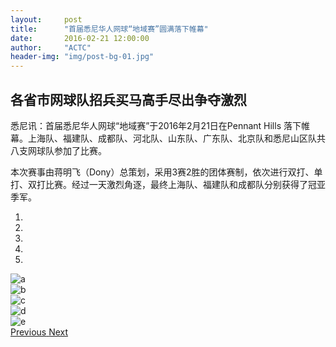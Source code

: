```yaml
---
layout:     post
title:      "首届悉尼华人网球“地域赛”圆满落下帷幕"
date:       2016-02-21 12:00:00
author:     "ACTC"
header-img: "img/post-bg-01.jpg"
---
```


<!-- <h2>首届悉尼华人网球“地域赛”圆满落下帷幕</h2> -->
<h2>各省市网球队招兵买马高手尽出争夺激烈</h2>
<p>悉尼讯：首届悉尼华人网球“地域赛”于2016年2月21日在Pennant Hills 落下帷幕。上海队、福建队、成都队、河北队、山东队、广东队、北京队和悉尼山区队共八支网球队参加了比赛。</p>
<p>本次赛事由蒋明飞（Dony）总策划，采用3赛2胜的团体赛制，依次进行双打、单打、双打比赛。经过一天激烈角逐，最终上海队、福建队和成都队分别获得了冠亚季军。</p>

<div class="row text-center">
    <div class="col-xs-12 col-sm-12 col-md-10 col-md-offset-1 col-lg-10 col-lg-offset-1">
        <div id="carousel-example-generic" class="carousel slide" data-ride="carousel">
            <!-- Indicators -->
            <ol class="carousel-indicators">
                <li data-target="#carousel-example-generic" data-slide-to="0" class="active"></li>
                <li data-target="#carousel-example-generic" data-slide-to="1"></li>
                <li data-target="#carousel-example-generic" data-slide-to="2"></li>
                <li data-target="#carousel-example-generic" data-slide-to="3"></li>
                <li data-target="#carousel-example-generic" data-slide-to="4"></li>
            </ol>
            <!-- Wrapper for slides -->
            <div class="carousel-inner" role="listbox">
                <div class="item active">
                    <img src="{{ site.baseurl }}/img/2016/02/a.jpg" alt="a">
                    <div class="carousel-caption">
                    </div>
                </div>
                <div class="item">
                    <img src="{{ site.baseurl }}/img/2016/02/b.jpg" alt="b">
                    <div class="carousel-caption">
                    </div>
                </div>
                <div class="item">
                    <img src="{{ site.baseurl }}/img/2016/02/c.jpg" alt="c">
                    <div class="carousel-caption">
                    </div>
                </div>
                <div class="item">
                    <img src="{{ site.baseurl }}/img/2016/02/d.jpg" alt="d">
                    <div class="carousel-caption">
                    </div>
                </div>
                <div class="item">
                    <img src="{{ site.baseurl }}/img/2016/02/e.jpg" alt="e">
                    <div class="carousel-caption">
                    </div>
                </div>
            </div>
            <!-- Controls -->
            <a class="left carousel-control" href="#carousel-example-generic" role="button" data-slide="prev">
                <span class="glyphicon glyphicon-chevron-left" aria-hidden="true"></span>
                <span class="sr-only">Previous</span>
            </a>
            <a class="right carousel-control" href="#carousel-example-generic" role="button" data-slide="next">
                <span class="glyphicon glyphicon-chevron-right" aria-hidden="true"></span>
                <span class="sr-only">Next</span>
            </a>
        </div>
    </div>
</div>

